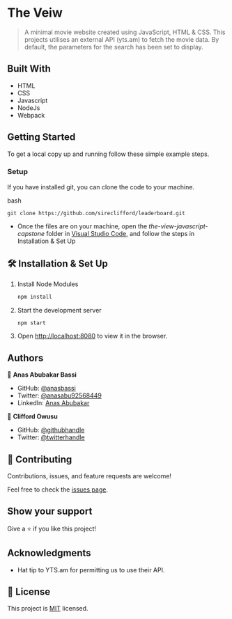 # The Veiw

> A minimal movie website created using JavaScript, HTML & CSS. This projects utilises an external API (yts.am) to fetch the movie data. By default, the parameters for the search has been set to display.


## Built With

- HTML
- CSS
- Javascript
- NodeJs
- Webpack

## Getting Started
To get a local copy up and running follow these simple example steps.

### Setup
If you have installed git, you can clone the code to your machine.

bash
```
git clone https://github.com/sireclifford/leaderboard.git
```

- Once the files are on your machine, open the _the-view-javascript-capstone_ folder in [Visual Studio Code](https://code.visualstudio.com/), and follow the steps in Installation & Set Up

## 🛠 Installation & Set Up

1. Install Node Modules

   ```sh
   npm install

2. Start the development server

   ```sh
   npm start   

3. Open [http://localhost:8080](http://localhost:8080) to view it in the browser.


## Authors

👤 **Anas Abubakar Bassi**

- GitHub: [@anasbassi](https://github.com/anasbassi)
- Twitter: [@anasabu92568449](https://twitter.com/anasabu92568449)
- LinkedIn: [Anas Abubakar](https://linkedin.com/in/anas-abubakar-7b352722b)

👤 **Clifford Owusu**

- GitHub: [@githubhandle](https://github.com/sireclifford)
- Twitter: [@twitterhandle](https://twitter.com/sireclifford)

## 🤝 Contributing

Contributions, issues, and feature requests are welcome!

Feel free to check the [issues page](../../issues/).

## Show your support

Give a ⭐️ if you like this project!

## Acknowledgments

- Hat tip to YTS.am for permitting us to use their API.

## 📝 License

This project is [MIT](./MIT.md) licensed.
